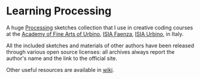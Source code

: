 Learning Processing
=================

A huge [Processing](https://processing.org/) sketches collection that I use in creative coding courses at the [Academy of Fine Arts of Urbino](http://www.accademiadiurbino.it), [ISIA Faenza](http://isiafaenza.it), [ISIA Urbino](http://isiaurbino.net), in Italy.

All the included sketches and materials of other authors have been released through various open source licenses: all archives always report the author's name and the link to the official site.

Other useful resources are available in [wiki](https://github.com/davideriboli/Creative-Coding-with-Processing/wiki).
